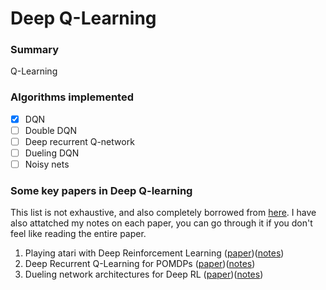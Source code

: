 # Deep Q-Learning

### Summary
Q-Learning 



### Algorithms implemented
- [x] DQN
- [ ] Double DQN
- [ ] Deep recurrent Q-network
- [ ] Dueling DQN
- [ ] Noisy nets

### Some key papers in Deep Q-learning

This list is not exhaustive, and also completely borrowed from [here](https://spinningup.openai.com/en/latest/spinningup/keypapers.html). I have also attatched my notes on each paper, you can go through it if you don't feel like reading the entire paper.

1. Playing atari with Deep Reinforcement Learning ([paper](https://arxiv.org/abs/1312.5602))([notes](https://hackmd.io/@TEQ3v-u1T6yDU7m-urS36A/B1bBgwulP))
2. Deep Recurrent Q-Learning for POMDPs ([paper](https://arxiv.org/abs/1507.06527))([notes](https://hackmd.io/@TEQ3v-u1T6yDU7m-urS36A/ByhoPbdXw))
3. Dueling network architectures for Deep RL ([paper](https://arxiv.org/abs/1511.06581))([notes](https://hackmd.io/@TEQ3v-u1T6yDU7m-urS36A/ryVbki1QP))